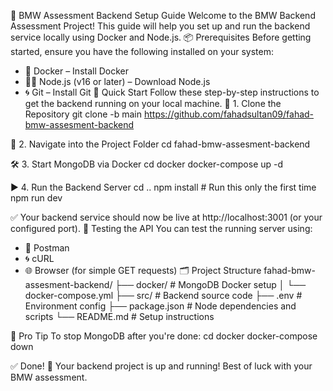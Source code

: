 🚗 BMW Assessment Backend Setup Guide
Welcome to the BMW Backend Assessment Project! This guide will help you set up and run the backend service locally using Docker and Node.js.
📦 Prerequisites
Before getting started, ensure you have the following installed on your system:
- 🐳 Docker – Install Docker
- 🧑‍💻 Node.js (v16 or later) – Download Node.js
- 🌀 Git – Install Git
🚀 Quick Start
Follow these step-by-step instructions to get the backend running on your local machine.
🔁 1. Clone the Repository
git clone -b main https://github.com/fahadsultan09/fahad-bmw-assesment-backend


📂 2. Navigate into the Project Folder
cd fahad-bmw-assesment-backend


🛠️ 3. Start MongoDB via Docker
cd docker
docker-compose up -d


▶️ 4. Run the Backend Server
cd ..
npm install  # Run this only the first time
npm run dev


✅ Your backend service should now be live at http://localhost:3001 (or your configured port).
🧪 Testing the API
You can test the running server using:
- 🧪 Postman
- 🌀 cURL
- 🌐 Browser (for simple GET requests)
🗂 Project Structure
fahad-bmw-assesment-backend/
├── docker/            # MongoDB Docker setup
│   └── docker-compose.yml
├── src/               # Backend source code
├── .env               # Environment config
├── package.json       # Node dependencies and scripts
└── README.md          # Setup instructions


🧠 Pro Tip
To stop MongoDB after you're done:
cd docker
docker-compose down

✅ Done! 🎉 Your backend project is up and running! Best of luck with your BMW assessment.
